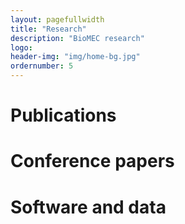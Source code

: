 ```yaml
---
layout: pagefullwidth
title: "Research"
description: "BioMEC research"
logo:
header-img: "img/home-bg.jpg"
ordernumber: 5
---
```


# Publications


# Conference papers


# Software and data
